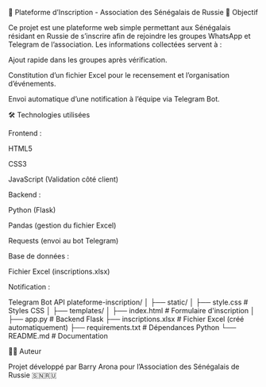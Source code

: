 📌 Plateforme d’Inscription - Association des Sénégalais de Russie
🎯 Objectif

Ce projet est une plateforme web simple permettant aux Sénégalais résidant en Russie de s’inscrire afin de rejoindre les groupes WhatsApp et Telegram de l’association.
Les informations collectées servent à :

Ajout rapide dans les groupes après vérification.

Constitution d’un fichier Excel pour le recensement et l’organisation d’événements.

Envoi automatique d’une notification à l’équipe via Telegram Bot.

🛠️ Technologies utilisées

Frontend :

HTML5

CSS3

JavaScript (Validation côté client)

Backend :

Python (Flask)

Pandas (gestion du fichier Excel)

Requests (envoi au bot Telegram)

Base de données :

Fichier Excel (inscriptions.xlsx)

Notification :

Telegram Bot API
plateforme-inscription/
│
├── static/
│   ├── style.css         # Styles CSS
│
├── templates/
│   ├── index.html        # Formulaire d'inscription
│
├── app.py                # Backend Flask
├── inscriptions.xlsx     # Fichier Excel (créé automatiquement)
├── requirements.txt      # Dépendances Python
└── README.md             # Documentation

👨‍💻 Auteur

Projet développé par Barry Arona pour l’Association des Sénégalais de Russie 🇸🇳🇷🇺
